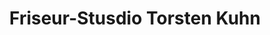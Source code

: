---
title: "Friseur-Stusdio Torsten Kuhn"
url: /gruenberg/friseur-stusdio-torsten-kuhn/
shop: Friseur
---